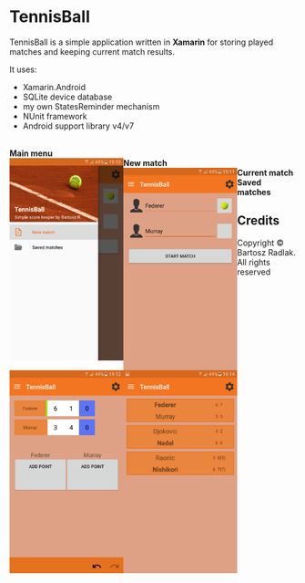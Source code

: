 # TennisBall
TennisBall is a simple application written in **Xamarin** for storing played matches and keeping current match results.
</br>


It uses:

* Xamarin.Android 
* SQLite device database
* my own StatesReminder mechanism
* NUnit framework
* Android support library v4/v7

</br>


<div align="left" >
  <div><b>Main menu</b></div>
  <img src="https://github.com/bradlak/TennisBall/blob/master/Screenshots/menu.png" align="left" width="200"   >
</div>

<div align="left">
  <div><b>New match</b></div>
  <img src="https://github.com/bradlak/TennisBall/blob/master/Screenshots/newmatch.png" align="left" width="200"   >
</div>

<div align="left">
  <div><b>Current match</b></div>
  <img src="https://github.com/bradlak/TennisBall/blob/master/Screenshots/match.png" align="left" width="200"   >
</div>

<div align="left">
  <div><b>Saved matches</b></div>
  <img src="https://github.com/bradlak/TennisBall/blob/master/Screenshots/savedmatches.png" align="left" width="200"   >
</div>

## Credits
Copyright &copy; Bartosz Radlak.</br> All rights reserved
